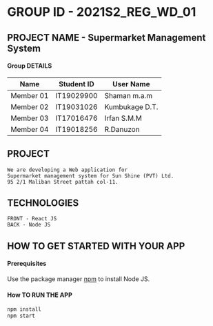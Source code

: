 # GROUP ID - 2021S2_REG_WD_01

## PROJECT NAME -  Supermarket Management System


#### Group DETAILS
    

| Name  | Student ID | User Name  |
| ------------- | ------------- | ------------- |
| Member 01 | IT19029900  | Shaman m.a.m |
| Member 02 | IT19031026  | Kumbukage D.T. |
| Member 03 | IT17016476  | Irfan S.M.M |
| Member 04 | IT19018256  | R.Danuzon |


## PROJECT
    We are developing a Web application for 
    Supermarket management system for Sun Shine (PVT) Ltd. 
    95 2/1 Maliban Street pattah col-11.

## TECHNOLOGIES
    FRONT - React JS
    BACK - Node JS
    
    
## HOW TO GET STARTED WITH YOUR APP

#### Prerequisites

 Use the package manager [npm](https://nodejs.org/en/) to install Node JS.
 
 #### How TO RUN THE APP

```bash
npm install
npm start
```
    
    
 
